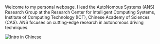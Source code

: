 Welcome to my personal webpage. I lead the AutoNomous Systems (ANS) Research Group at the Research Center for Intelligent Computing Systems, Institute of Computing Technology (ICT), Chinese Academy of Sciences (CAS). ANS focuses on cutting-edge research in autonomous driving techniques.

![Intro in Chinese](https://github.com/MeridianCAS/MeridianCAS.github.io/blob/master/img/ANS.jpg)